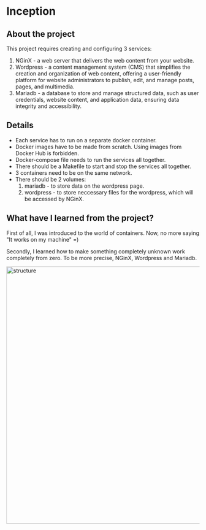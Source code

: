 # Inception
## About the project
This project requires creating and configuring 3 services: 
1. NGinX - a web server that delivers the web content from your website.
2. Wordpress - a content management system (CMS) that simplifies the creation and organization of web content, offering a user-friendly platform for website administrators to publish, edit, and manage posts, pages, and multimedia.
3. Mariadb - a database to store and manage structured data, such as user credentials, website content, and application data, ensuring data integrity and accessibility.

## Details
* Each service has to run on a separate docker container.
* Docker images have to be made from scratch. Using images from Docker Hub is forbidden.
* Docker-compose file needs to run the services all together.
* There should be a Makefile to start and stop the services all together.
* 3 containers need to be on the same network.
* There should be 2 volumes: 
	1. mariadb - to store data on the wordpress page.
	2. wordpress - to store neccessary files for the wordpress, which will be accessed by NGinX.

## What have I learned from the project?
First of all, I was introduced to the world of containers. Now, no more saying "It works on my machine" =)

Secondly, I learned how to make something completely unknown work completely from zero. To be more precise, NGinX, Wordpress and Mariadb.

<img width="671" alt="structure" src="https://github.com/Jamshidbek2000/inception_42/assets/106934634/7859fa5f-48d8-4440-9ed4-8d6ba37c1769">

